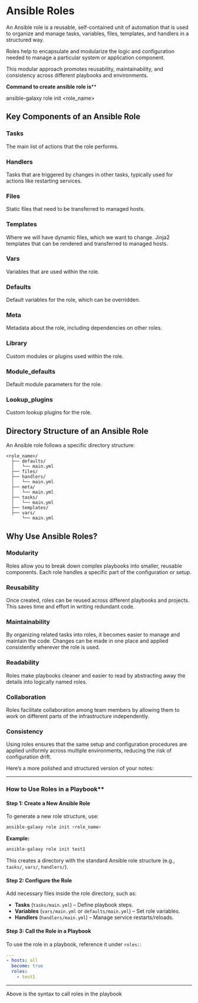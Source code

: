 # Ansible Roles

An Ansible role is a reusable, self-contained unit of automation that is used to 
organize and manage tasks, variables, files, templates, and handlers in a structured way. 

Roles help to encapsulate and modularize the logic and configuration needed to manage 
a particular system or application component. 

This modular approach promotes reusability, maintainability, and consistency across different 
playbooks and environments.

**Command to create ansible role is****

ansible-galaxy role init <role_name>


## Key Components of an Ansible Role

### Tasks
The main list of actions that the role performs.

### Handlers
Tasks that are triggered by changes in other tasks, typically used for actions like restarting services.

### Files
Static files that need to be transferred to managed hosts.

### Templates
Where we will have dynamic files, which we want to change.
Jinja2 templates that can be rendered and transferred to managed hosts.

### Vars
Variables that are used within the role.

### Defaults
Default variables for the role, which can be overridden.

### Meta
Metadata about the role, including dependencies on other roles.

### Library
Custom modules or plugins used within the role.

### Module_defaults
Default module parameters for the role.

### Lookup_plugins
Custom lookup plugins for the role.

## Directory Structure of an Ansible Role

An Ansible role follows a specific directory structure:

```
<role_name>/
  ├── defaults/
  │   └── main.yml
  ├── files/
  ├── handlers/
  │   └── main.yml
  ├── meta/
  │   └── main.yml
  ├── tasks/
  │   └── main.yml
  ├── templates/
  ├── vars/
      └── main.yml
```

## Why Use Ansible Roles?

### Modularity
Roles allow you to break down complex playbooks into smaller, reusable components. 
Each role handles a specific part of the configuration or setup.

### Reusability
Once created, roles can be reused across different playbooks and projects. This saves time 
and effort in writing redundant code.

### Maintainability
By organizing related tasks into roles, it becomes easier to manage and maintain the code. 
Changes can be made in one place and applied consistently wherever the role is used.

### Readability
Roles make playbooks cleaner and easier to read by abstracting away the details into logically
named roles.

### Collaboration
Roles facilitate collaboration among team members by allowing them to work on different parts
of the infrastructure independently.

### Consistency
Using roles ensures that the same setup and configuration procedures are applied uniformly across
multiple environments, reducing the risk of configuration drift.

Here’s a more polished and structured version of your notes:  

---  

### How to Use Roles in a Playbook**  

#### **Step 1: Create a New Ansible Role**  
To generate a new role structure, use:  
```bash
ansible-galaxy role init <role_name>  
```  
**Example:**  
```bash
ansible-galaxy role init test1  
```  
This creates a directory with the standard Ansible role structure (e.g., `tasks/`, `vars/`, `handlers/`).  

#### **Step 2: Configure the Role**  
Add necessary files inside the role directory, such as:  
- **Tasks** (`tasks/main.yml`) – Define playbook steps.  
- **Variables** (`vars/main.yml` or `defaults/main.yml`) – Set role variables.  
- **Handlers** (`handlers/main.yml`) – Manage service restarts/reloads.  

#### **Step 3: Call the Role in a Playbook**  
To use the role in a playbook, reference it under `roles:`:  
```yaml
---
- hosts: all  
  become: true  
  roles:  
    - test1  
```  

---


Above is the syntax to call roles in the playbook


